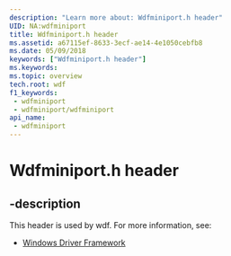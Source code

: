 ```yaml
---
description: "Learn more about: Wdfminiport.h header"
UID: NA:wdfminiport
title: Wdfminiport.h header
ms.assetid: a67115ef-8633-3ecf-ae14-4e1050cebfb8
ms.date: 05/09/2018
keywords: ["Wdfminiport.h header"]
ms.keywords: 
ms.topic: overview
tech.root: wdf
f1_keywords:
 - wdfminiport
 - wdfminiport/wdfminiport
api_name:
 - wdfminiport
---
```


# Wdfminiport.h header


## -description

This header is used by wdf. For more information, see:

- [Windows Driver Framework](../_wdf/index.md)

